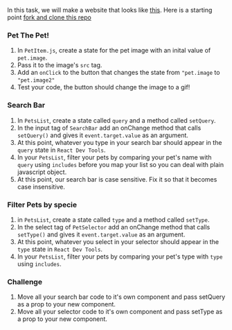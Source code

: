 In this task, we will make a website that looks like [this](https://furends.netlify.app "this").
Here is a starting point [fork and clone this repo](https://github.com/JoinCODED/TASK-Fur-ends)

### Pet The Pet!

1. In `PetItem.js`, create a state for the pet image with an inital value of `pet.image`.
2. Pass it to the image's `src` tag.
3. Add an `onClick` to the button that changes the state from `"pet.image` to `"pet.image2"`
4. Test your code, the button should change the image to a gif!

### Search Bar

1. In `PetsList`, create a state called `query` and a method called `setQuery`.
2. In the input tag of `SearchBar` add an onChange method that calls `setQuery()` and gives it `event.target.value` as an argument.
3. At this point, whatever you type in your search bar should appear in the `query` state in `React Dev Tools`.
4. In your `PetsList`, filter your pets by comparing your pet's name with `query` using `includes` before you map your list so you can deal with plain javascript object.
5. At this point, our search bar is case sensitive. Fix it so that it becomes case insensitive.

### Filter Pets by specie

1. in `PetsList`, create a state called `type` and a method called `setType`.
2. In the select tag of `PetSelector` add an onChange method that calls `setType()` and gives it `event.target.value` as an argument.
3. At this point, whatever you select in your selector should appear in the `type` state in `React Dev Tools`.
4. In your `PetsList`, filter your pets by comparing your pet's type with `type` using `includes`.

### Challenge

1. Move all your search bar code to it's own component and pass setQuery as a prop to your new component.
2. Move all your selector code to it's own component and pass setType as a prop to your new component.
